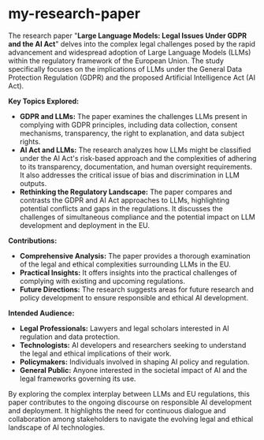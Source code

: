 # my-research-paper
The research paper "**Large Language Models: Legal Issues Under GDPR and the AI Act**" delves into the complex legal challenges posed by the rapid advancement and widespread adoption of Large Language Models (LLMs) within the regulatory framework of the European Union. The study specifically focuses on the implications of LLMs under the General Data Protection Regulation (GDPR) and the proposed Artificial Intelligence Act (AI Act).

**Key Topics Explored:**

*   **GDPR and LLMs:** The paper examines the challenges LLMs present in complying with GDPR principles, including data collection, consent mechanisms, transparency, the right to explanation, and data subject rights.
*   **AI Act and LLMs:** The research analyzes how LLMs might be classified under the AI Act's risk-based approach and the complexities of adhering to its transparency, documentation, and human oversight requirements. It also addresses the critical issue of bias and discrimination in LLM outputs.
*   **Rethinking the Regulatory Landscape:** The paper compares and contrasts the GDPR and AI Act approaches to LLMs, highlighting potential conflicts and gaps in the regulations. It discusses the challenges of simultaneous compliance and the potential impact on LLM development and deployment in the EU.

**Contributions:**

*   **Comprehensive Analysis:** The paper provides a thorough examination of the legal and ethical complexities surrounding LLMs in the EU.
*   **Practical Insights:** It offers insights into the practical challenges of complying with existing and upcoming regulations.
*   **Future Directions:** The research suggests areas for future research and policy development to ensure responsible and ethical AI development.

**Intended Audience:**

*   **Legal Professionals:** Lawyers and legal scholars interested in AI regulation and data protection.
*   **Technologists:** AI developers and researchers seeking to understand the legal and ethical implications of their work.
*   **Policymakers:** Individuals involved in shaping AI policy and regulation.
*   **General Public:** Anyone interested in the societal impact of AI and the legal frameworks governing its use.

By exploring the complex interplay between LLMs and EU regulations, this paper contributes to the ongoing discourse on responsible AI development and deployment. It highlights the need for continuous dialogue and collaboration among stakeholders to navigate the evolving legal and ethical landscape of AI technologies. 
